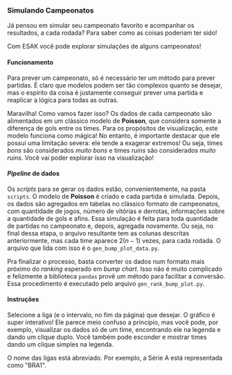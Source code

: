 ### Simulando Campeonatos

Já pensou em simular seu campeonato favorito e acompanhar os resultados, a cada rodada? Para saber como as coisas poderiam ter sido!

Com ESAK você pode explorar simulações de alguns campeonatos!

#### Funcionamento

Para prever um campeonato, só é necessário ter um método para prever partidas. É claro que modelos podem ser tão complexos quanto se desejar, mas o espírito da coisa é justamente conseguir prever uma partida e reaplicar a lógica para todas as outras.

Maravilha! Como vamos fazer isso? Os dados de cada campeonato são alimentados em um clássico modelo de **Poisson**, que considera somente a diferença de gols entre os times. Para os propósitos de visualização, este modelo funciona como mágica! No entanto, é importante destacar que ele possui uma limitação severa: ele tende a exagerar extremos! Ou seja, times _bons_ são considerados _muito bons_ e times _ruins_ são considerados _muito ruins_. Você vai poder explorar isso na visualização!

#### _Pipeline_ de dados

Os _scripts_ para se gerar os dados estão, convenientemente, na pasta `scripts`. O modelo de **Poisson** é criado e cada partida é simulada. Depois, os dados são agregados em tabelas no clássico formato de campeonatos, com quantidade de jogos, número de vitórias e derrotas, informações sobre a quantidade de gols e afins. Essa simulação é feita para toda quantidade de partidas no campeonato e, depois, agregada novamente. Ou seja, no final dessa etapa, o arquivo resultante tem as colunas descritas anteriormente, mas cada time aparece $2(n - 1)$ vezes, para cada rodada. O arquivo que lida com isso é o `gen_bump_plot_data.py`.

Pra finalizar o processo, basta converter os dados num formato mais próximo do _ranking_ esperado em _bump chart_. Isso não é muito complicado e felizmente a biblioteca `pandas` provê um método para facilitar a conversão. Essa procedimento é executado pelo arquivo `gen_rank_bump_plot.py`.

#### Instruções

Selecione a liga (e o intervalo, no fim da página) que desejar. O gráfico é super interativo! Ele parece meio confuso a princípio, mas você pode, por exemplo, visualizar os dados só de um time, encontrando ele na legenda e dando um clique duplo. Você também pode esconder e mostrar times dando um clique simples na legenda.

O nome das ligas está abreviado. Por exemplo, a Série A está representada como "BRA1".
